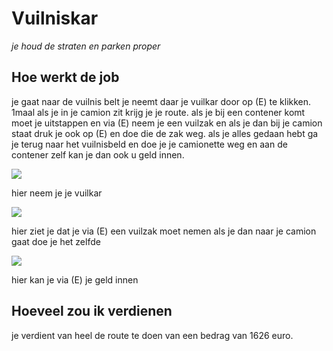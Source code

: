 # Vuilniskar
*je houd de straten en parken proper*
## Hoe werkt de job[](#hoe-werkt-de-job)
je gaat naar de vuilnis belt je neemt daar je vuilkar door op (E) te klikken. 1maal als je in je camion zit krijg je je route. als je bij een contener komt moet je uitstappen en via (E) neem je een vuilzak en als je dan bij je camion staat druk je ook op (E) en doe die de zak weg. als je alles gedaan hebt ga je terug naar het vuilnisbeld en doe je je camionette weg en aan de contener zelf kan je dan ook u geld innen.

![](https://gblobscdn.gitbook.com/assets%2F-MfZSE4Y_miPe3sns1KA%2F-MgL9lQnurzdId61zTsy%2F-MgLAK3JK-zokZbSowCE%2Fvuilniskar%20nemen.png?alt=media&token=39b3ab70-b837-46f2-81c0-9abef437a95c)

hier neem je je vuilkar

![](https://gblobscdn.gitbook.com/assets%2F-MfZSE4Y_miPe3sns1KA%2F-MgL9lQnurzdId61zTsy%2F-MgLA8dD7j4WRqxNFrCn%2Fals%20je%20dan%20op%20E%20drukt%20neem%20je%20vuilzak%20en%20moet%20je%20deze%20in%20de%20vuilkar%20doen.png?alt=media&token=078599dc-216b-499d-93f9-e5d333b22b7c)

hier ziet je dat je via (E) een vuilzak moet nemen als je dan naar je camion gaat doe je het zelfde

![](https://gblobscdn.gitbook.com/assets%2F-MfZSE4Y_miPe3sns1KA%2F-MgL9lQnurzdId61zTsy%2F-MgLA15eNg3zQsdrkaxP%2Fals%20je%20de%20truk%20hebt%20terug%20gebrecht%20loop%20je%20naar%20ander%20rood%20pijltje%20voor%20geld%20te%20ontvangen.png?alt=media&token=a121f384-0096-4656-b80b-2efe343b0058)

hier kan je via (E) je geld innen

## Hoeveel zou ik verdienen[](#hoeveel-zou-ik-verdienen)
je verdient van heel de route te doen van een bedrag van 1626 euro.